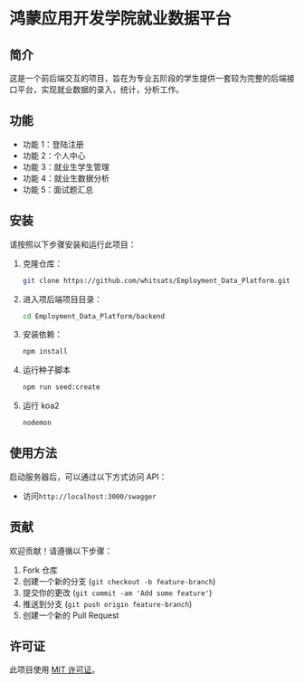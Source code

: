 # 鸿蒙应用开发学院就业数据平台

## 简介

这是一个前后端交互的项目，旨在为专业五阶段的学生提供一套较为完整的后端接口平台，实现就业数据的录入，统计，分析工作。

## 功能

-   功能 1：登陆注册
-   功能 2：个人中心
-   功能 3：就业生学生管理
-   功能 4：就业生数据分析
-   功能 5：面试题汇总

## 安装

请按照以下步骤安装和运行此项目：

1. 克隆仓库：
    ```bash
    git clone https://github.com/whitsats/Employment_Data_Platform.git
    ```
2. 进入项后端项目目录：
    ```bash
    cd Employment_Data_Platform/backend
    ```
3. 安装依赖：
    ```bash
    npm install
    ```
4. 运行种子脚本
    ```bash
    npm run seed:create
    ```
5. 运行 koa2
    ```bash
    nodemon
    ```

## 使用方法

启动服务器后，可以通过以下方式访问 API：

-   访问`http://localhost:3000/swagger`

## 贡献

欢迎贡献！请遵循以下步骤：

1. Fork 仓库
2. 创建一个新的分支 (`git checkout -b feature-branch`)
3. 提交你的更改 (`git commit -am 'Add some feature'`)
4. 推送到分支 (`git push origin feature-branch`)
5. 创建一个新的 Pull Request

## 许可证

此项目使用 [MIT 许可证](LICENSE)。
